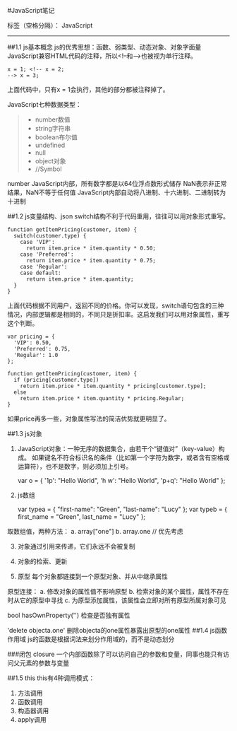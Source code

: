 #JavaScript笔记

标签（空格分隔）： JavaScript

---

##1.1 js基本概念
js的优秀思想：函数、弱类型、动态对象、对象字面量
JavaScript兼容HTML代码的注释，所以<!–和–>也被视为单行注释。

    x = 1; <!-- x = 2;
    --> x = 3;

上面代码中，只有x = 1会执行，其他的部分都被注释掉了。

JavaScript七种数据类型：
> - number数值
> - string字符串
> - boolean布尔值
> - undefined
> - null
> - object对象
> - //Symbol

number JavaScript内部，所有数字都是以64位浮点数形式储存
NaN表示非正常结果，NaN不等于任何值
JavaScript内部自动将八进制、十六进制、二进制转为十进制

##1.2 js变量结构、json
switch结构不利于代码重用，往往可以用对象形式重写。

    function getItemPricing(customer, item) {
      switch(customer.type) {
        case 'VIP':
          return item.price * item.quantity * 0.50;
        case 'Preferred':
          return item.price * item.quantity * 0.75;
        case 'Regular':
        case default:
          return item.price * item.quantity;
      }
    }

上面代码根据不同用户，返回不同的价格。你可以发现，switch语句包含的三种情况，内部逻辑都是相同的，不同只是折扣率。这启发我们可以用对象属性，重写这个判断。

    var pricing = {
      'VIP': 0.50,
      'Preferred': 0.75,
      'Regular': 1.0
    };

    function getItemPricing(customer, item) {
      if (pricing[customer.type])
        return item.price * item.quantity * pricing[customer.type];
      else
        return item.price * item.quantity * pricing.Regular;
    }

如果price再多一些，对象属性写法的简洁优势就更明显了。

##1.3 js对象
1. JavaScript对象：一种无序的数据集合，由若干个“键值对”（key-value）构成。
如果键名不符合标识名的条件（比如第一个字符为数字，或者含有空格或运算符），也不是数字，则必须加上引号。

    var o = {
      '1p': "Hello World",
      'h w': "Hello World",
      'p+q': "Hello World"
    };

2. js数组

    var typea = {
      "first-name": "Green",
      "last-name": "Lucy"
    };
    var typeb = {
      first_name = "Green",
      last_name = "Lucy"
    };
    
取数组值，两种方法：
a. array["one"]
b. array.one // 优先考虑

3. 对象通过引用来传递，它们永远不会被复制

4. 对象的检索、更新

5. 原型
每个对象都链接到一个原型对象、并从中继承属性

原型连接：
a. 修改对象的属性值不影响原型
b. 检索对象的某个属性，属性不存在时从它的原型中寻找
c. 为原型添加属性，该属性会立即对所有原型所属对象可见

bool hasOwnProperty('') 检查是否独有属性

'delete objecta.one' 删除objecta的one属性暴露出原型的one属性
##1.4 js函数作用域
js的函数是根据词法来划分作用域的，而不是动态划分

###闭包 closure
一个内部函数除了可以访问自己的参数和变量，同事也能只有访问父元素的参数与变量

##1.5 this
this有4种调用模式：
1. 方法调用
2. 函数调用
3. 构造器调用
4. apply调用













